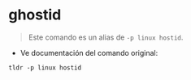 # ghostid

> Este comando es un alias de `-p linux hostid`.

- Ve documentación del comando original:

`tldr -p linux hostid`
